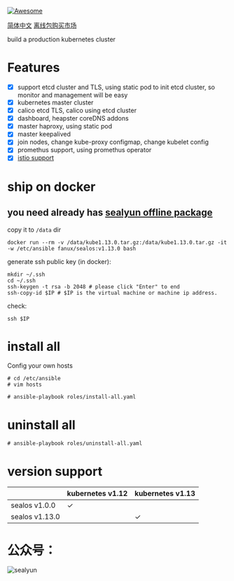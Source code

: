 [![Awesome](https://cdn.rawgit.com/sindresorhus/awesome/d7305f38d29fed78fa85652e3a63e154dd8e8829/media/badge.svg)](https://github.com/fanux/sealos)

[简体中文](https://sealyun.com/post/sealos/)
[离线包购买市场](http://store.lameleg.com/)

build a production kubernetes cluster

# Features
- [x] support etcd cluster and TLS, using static pod to init etcd cluster, so monitor and management will be easy
- [x] kubernetes master cluster
- [x] calico etcd TLS, calico using etcd cluster
- [x] dashboard, heapster coreDNS addons
- [x] master haproxy, using static pod
- [x] master keepalived
- [x] join nodes, change kube-proxy configmap, change kubelet config
- [x] promethus support, using promethus operator
- [x] [istio support](https://sealyun.com/pro/istio/)

# ship on docker
## you need already has [sealyun offline package](https://sealyun.com/pro/products/) 
copy it to `/data` dir 
```
docker run --rm -v /data/kube1.13.0.tar.gz:/data/kube1.13.0.tar.gz -it -w /etc/ansible fanux/sealos:v1.13.0 bash
```

generate ssh public key (in docker):
```
mkdir ~/.ssh
cd ~/.ssh
ssh-keygen -t rsa -b 2048 # please click "Enter" to end
ssh-copy-id $IP # $IP is the virtual machine or machine ip address. 
```
check:
``` 
ssh $IP
```

# install all
Config your own hosts
```
# cd /etc/ansible
# vim hosts
```

```
# ansible-playbook roles/install-all.yaml
```

# uninstall all
```
# ansible-playbook roles/uninstall-all.yaml
```

# version support
| | kubernetes v1.12| kubernetes v1.13|
|--- | --- |--- |
| sealos v1.0.0| ✓ ||
| sealos v1.13.0| |✓|

# 公众号：
![sealyun](https://sealyun.com/kubernetes-qrcode.jpg)
